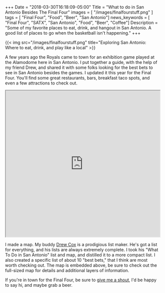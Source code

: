 +++
Date = "2018-03-30T16:18:09-05:00"
Title = "What to do in San Antonio Besides The Final Four"
images = [
"/images/finalfourstuff.png"
]
tags = [ "Final Four", "Food", "Beer", "San Antonio"]
news_keywords = [ "Final Four", "SATX", "San Antonio", "Food", "Beer", "Coffee"]
Description = "Some of my favorite places to eat, drink, and hangout in San Antonio. A good list of places to go when the basketball isn't happening."
+++

{{< img src="/images/finalfourstuff.png" title="Exploring San Antonio: Where to eat, drink, and play like a local" >}}

A few years ago the Royals came to town for an exhibition game played at the Alamodome here in San Antonio. I put together a guide, with the help of my friend Drew, and shared it with some folks looking for the best bets to see in San Antonio besides the games. I updated it this year for the Final Four. You'll find some great restaurants, bars, breakfast taco spots, and even a few attractions to check out.

<iframe src="https://www.google.com/maps/d/embed?mid=zxVpRHmccBms.k9_iHXcovP5U" width="100%" height="480"></iframe>

I made a map. My buddy [Drew Cox](https://twitter.com/DrewCoxSA) is a prodigious list maker. He's got a list for everything, and his lists are always extremely complete. I took his "What To Do in San Antonio" list and map, and distilled it to a more compact list. I also created a specific list of about 10 "best bets," that I think are most worth checking out. The map is embedded above, be sure to check out the full-sized map for details and additional layers of information.

If you're in town for the Final Four, be sure to [give me a shout](https://twitter.com/alanbush), I'd be happy to say hi, and maybe grab a beer.
